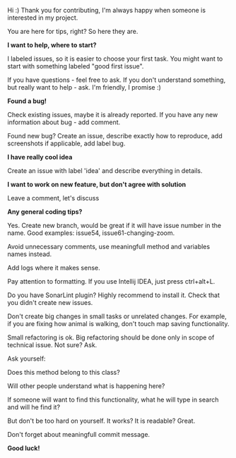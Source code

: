 Hi :)
Thank you for contributing, I'm always happy when someone is interested in my project. 

You are here for tips, right? So here they are.


<b>I want to help, where to start?</b>

I labeled issues, so it is easier to choose your first task. You might want to start with something labeled "good first issue". 

If you have questions - feel free to ask. If you don't understand something, but really want to help - ask. I'm friendly, I promise :)



<b>Found a bug!</b>

Check existing issues, maybe it is already reported. If you have any new information about bug - add comment.

Found new bug? Create an issue, describe exactly how to reproduce, add screenshots if applicable, add label bug.


<b>I have really cool idea</b>

Create an issue with label 'idea' and describe everything in details. 


<b>I want to work on new feature, but don't agree with solution</b>

Leave a comment, let's discuss


<b>Any general coding tips?</b>

Yes. 
Create new branch, would be great if it will have issue number in the name. Good examples: issue54, issue61-changing-zoom.

Avoid unnecessary comments, use meaningfull method and variables names instead. 

Add logs where it makes sense. 

Pay attention to formatting. If you use Intellij IDEA, just press ctrl+alt+L. 

Do you have SonarLint plugin? Highly recommend to install it. Check that you didn't create new issues.

Don't create big changes in small tasks or unrelated changes. For example, if you are fixing how animal is walking, don't touch map saving functionality.

Small refactoring is ok. Big refactoring should be done only in scope of technical issue. Not sure? Ask.


Ask yourself: 

Does this method belong to this class? 

Will other people understand what is happening here? 

If someone will want to find this functionality, what he will type in search and will he find it?


But don't be too hard on yourself. It works? It is readable? Great.

Don't forget about meaningfull commit message.


<b>Good luck!</b>
